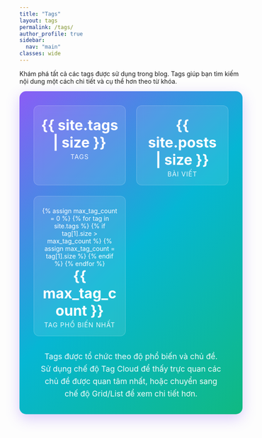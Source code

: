 ```yaml
---
title: "Tags"
layout: tags
permalink: /tags/
author_profile: true
sidebar:
  nav: "main"
classes: wide
---
```


Khám phá tất cả các tags được sử dụng trong blog. Tags giúp bạn tìm kiếm nội dung một cách chi tiết và cụ thể hơn theo từ khóa.

<div class="taxonomy-intro tags-intro">
  <div class="intro-stats">
    <div class="stat-item">
      <i class="fas fa-hashtag"></i>
      <span class="stat-number">{{ site.tags | size }}</span>
      <span class="stat-label">Tags</span>
    </div>
    <div class="stat-item">
      <i class="fas fa-file-alt"></i>
      <span class="stat-number">{{ site.posts | size }}</span>
      <span class="stat-label">Bài viết</span>
    </div>
    <div class="stat-item">
      <i class="fas fa-chart-line"></i>
      {% assign max_tag_count = 0 %}
      {% for tag in site.tags %}
        {% if tag[1].size > max_tag_count %}
          {% assign max_tag_count = tag[1].size %}
        {% endif %}
      {% endfor %}
      <span class="stat-number">{{ max_tag_count }}</span>
      <span class="stat-label">Tag phổ biến nhất</span>
    </div>
  </div>

  <div class="intro-description">
    <p>Tags được tổ chức theo độ phổ biến và chủ đề. Sử dụng chế độ Tag Cloud để thấy trực quan các chủ đề được quan tâm nhất, hoặc chuyển sang chế độ Grid/List để xem chi tiết hơn.</p>
  </div>
</div>

<style>
.taxonomy-intro {
  background: linear-gradient(135deg, #667eea 0%, #764ba2 100%);
  color: white;
  border-radius: 15px;
  padding: 2rem;
  margin-bottom: 2rem;
  box-shadow: 0 10px 30px rgba(102, 126, 234, 0.3);
}

.tags-intro {
  background: linear-gradient(135deg, #8b5cf6 0%, #06b6d4 50%, #10b981 100%);
  box-shadow: 0 10px 30px rgba(139, 92, 246, 0.3);
}

.intro-stats {
  display: grid;
  grid-template-columns: repeat(auto-fit, minmax(150px, 1fr));
  gap: 1.5rem;
  margin-bottom: 2rem;
}

.stat-item {
  text-align: center;
  padding: 1rem;
  background: rgba(255, 255, 255, 0.1);
  border-radius: 12px;
  backdrop-filter: blur(10px);
  border: 1px solid rgba(255, 255, 255, 0.2);
  transition: all 0.3s ease;
}

.stat-item:hover {
  transform: translateY(-2px);
  background: rgba(255, 255, 255, 0.2);
}

.stat-item i {
  font-size: 2rem;
  margin-bottom: 0.5rem;
  display: block;
  opacity: 0.9;
}

.stat-number {
  display: block;
  font-size: 2rem;
  font-weight: 700;
  margin-bottom: 0.25rem;
}

.stat-label {
  font-size: 0.9rem;
  opacity: 0.9;
  text-transform: uppercase;
  letter-spacing: 1px;
}

.intro-description {
  text-align: center;
  padding: 0 1rem;
}

.intro-description p {
  margin: 0;
  font-size: 1.1rem;
  line-height: 1.6;
  opacity: 0.95;
}

@media (max-width: 768px) {
  .taxonomy-intro {
    padding: 1.5rem;
    margin-bottom: 1rem;
  }

  .intro-stats {
    grid-template-columns: 1fr;
    gap: 1rem;
  }

  .stat-item {
    padding: 0.75rem;
  }

  .stat-number {
    font-size: 1.5rem;
  }

  .intro-description p {
    font-size: 1rem;
  }
}
</style>
